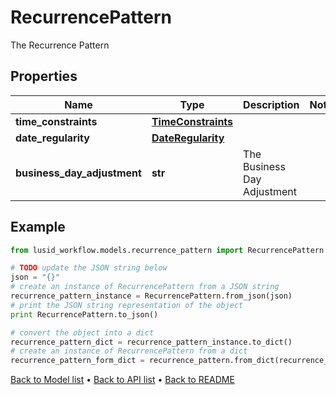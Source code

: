 # RecurrencePattern

The Recurrence Pattern

## Properties
Name | Type | Description | Notes
------------ | ------------- | ------------- | -------------
**time_constraints** | [**TimeConstraints**](TimeConstraints.md) |  | 
**date_regularity** | [**DateRegularity**](DateRegularity.md) |  | 
**business_day_adjustment** | **str** | The Business Day Adjustment | 

## Example

```python
from lusid_workflow.models.recurrence_pattern import RecurrencePattern

# TODO update the JSON string below
json = "{}"
# create an instance of RecurrencePattern from a JSON string
recurrence_pattern_instance = RecurrencePattern.from_json(json)
# print the JSON string representation of the object
print RecurrencePattern.to_json()

# convert the object into a dict
recurrence_pattern_dict = recurrence_pattern_instance.to_dict()
# create an instance of RecurrencePattern from a dict
recurrence_pattern_form_dict = recurrence_pattern.from_dict(recurrence_pattern_dict)
```
[Back to Model list](../README.md#documentation-for-models) &#8226; [Back to API list](../README.md#documentation-for-api-endpoints) &#8226; [Back to README](../README.md)


